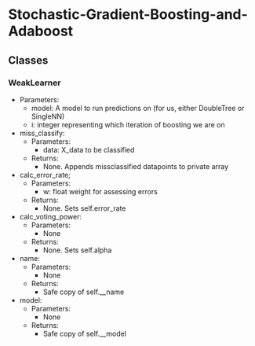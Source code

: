 # Stochastic-Gradient-Boosting-and-Adaboost

## Classes
### WeakLearner
- Parameters:
  - model: A model to run predictions on (for us, either DoubleTree or SingleNN)
  - i: integer representing which iteration of boosting we are on
- miss_classify:
  - Parameters:
    - data: X_data to be classified
  - Returns:
    - None. Appends missclassified datapoints to private array
- calc_error_rate;
  - Parameters:
    - w: float weight for assessing errors
  - Returns:
    - None. Sets self.error_rate
- calc_voting_power:
  - Parameters:
    - None
  - Returns:
    - None. Sets self.alpha
- name:
  - Parameters:
    - None
  - Returns:
    - Safe copy of self.__name
- model:
  - Parameters:
    - None
  - Returns:
    - Safe copy of self.__model
